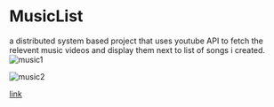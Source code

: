 # MusicList
a distributed system based project that uses youtube API to fetch the relevent music videos and display them next to list of songs i created. 
![music1](https://user-images.githubusercontent.com/60186859/132636652-49b3a259-ba12-46f3-9c11-a0eb08bb18a9.png)

![music2](https://user-images.githubusercontent.com/60186859/132636667-bba01173-50cb-4d3e-89f4-2b03a20e58f2.png)

[link](http://gameelsi.mysoft.jce.ac.il/Ex1/musiclist.html)
